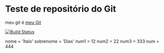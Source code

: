 # Teste de repositório do Git

meu git é [meu Git](https://github.com/italodg9/repositorio_git)

[![Build Status](https://app.travis-ci.com/italodg9/repositorio_git.svg?branch=master)](https://app.travis-ci.com/italodg9/repositorio_git)

nome = 'Ítalo'
sobrenome = 'Dias'
num1 = 12
num2 = 22
num3 = 333
num = 444